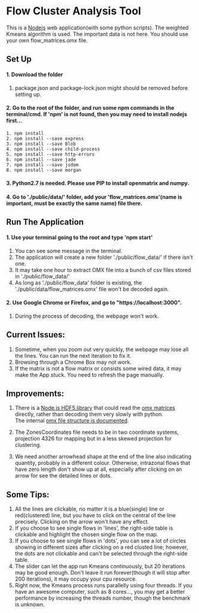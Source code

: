 # Flow Cluster Analysis Tool

This is a [Nodejs](https://docs.npmjs.com/getting-started/installing-node) web application(with some python scripts). The weighted Kmeans algorithm is used. The important data is not here. You should use your own flow_matrices.omx file. 

## Set Up
#### 1. Download the folder

1. package.json and package-lock.json might should be removed before setting up.

#### 2. Go to the root of the folder, and run some npm commands in the terminal/cmd. If 'npm' is not found, then you may need to install nodejs first...

    1. npm install
    2. npm install --save express
    3. npm install --save Blob
    4. npm install --save child-process
    5. npm install --save http-errors
    6. npm install --save jade
    7. npm install --save jsdom
    8. npm install --save morgan
       
#### 3. Python2.7 is needed. Please use PIP to install openmatrix and numpy.
#### 4. Go to './public/data/' folder, add your 'flow_matrices.omx'(name is important, must be exactly the same name) file there.

## Run The Application
#### 1. Use your terminal going to the root and type 'npm start'

1. You can see some message in the terminal.
2. The application will create a new folder './public/flow_data/' if there isn't one.
3. It may take one hour to extract OMX file into a bunch of csv files stored in './public/flow_data/'
4. As long as './public/flow_data' folder is existing, the './public/data/flow_matrices.omx' file won't be decoded again.
    

#### 2. Use Google Chrome or Firefox, and go to "https://localhost:3000".

1. During the process of decoding, the webpage won't work.
    
## Current Issues:

1. Sometime, when you zoom out very quickly, the webpage may lose all the lines. You can run the next iteration to fix it.
2. Browsing through a Chrome Box may not work.
3. If the matrix is not a flow matrix or consists some wired data, it may make the App stuck. You need to refresh the page manually. 

## Improvements:
1. There is a [Node.js HDF5 library](https://www.npmjs.com/package/hdf5) that could read the [omx matrices](https://github.com/osPlanning/omx) directly, rather than decoding them very slowly with python.  
The internal [omx file structure is documented](https://github.com/osPlanning/omx/wiki/Specification).

2. The ZonesCoordinates file needs to be in two coordinate systems, projection 4326 for mapping but in a less skewed projection for clustering.

3. We need another arrowhead shape at the end of the line also indicating quantity, probably in a different colour. Otherwise, intrazonal flows that have zero length don't show up at all, especially after
clicking on an arrow for see the detailed lines or dots. 

## Some Tips:

1. All the lines are clickable, no matter it is a blue(single) line or red(clustered) line, but you have to click on the central of the line precisely. Clicking on the arrow won't have any effect.
2. If you choose to see single flows in 'lines', the right-side table is clickable and highlight the chosen single flow on the map.
3. If you choose to see single flows in 'dots', you can see a lot of circles showing in different sizes after clicking on a red clusted line; however, the dots are not clickable and can't be selected through the right-side table.
4. The slider can let the app run Kmeans continuously, but 20 iterations may be good enough. Don't leave it run forever(though it will stop after 200 iterations), it may occupy your cpu resource.
5. Right now, the Kmeans process runs parallelly using four threads. If you have an awesome computer, such as 8 cores..., you may get a better performance by increasing the threads number, though the benchmark is unknown.

